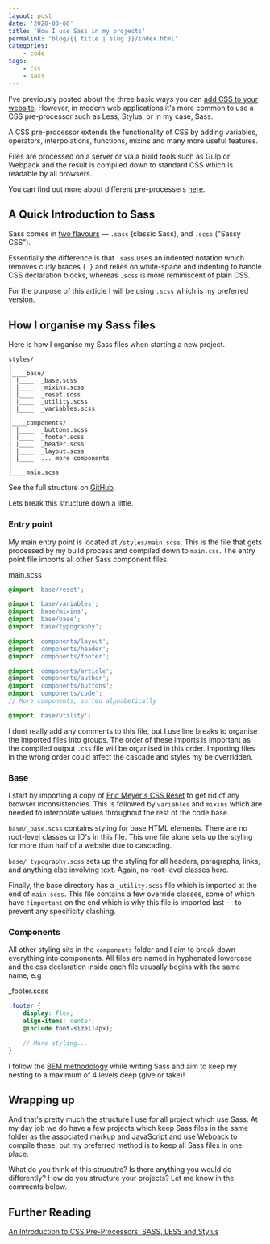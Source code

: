 ```yaml
---
layout: post
date: '2020-03-08'
title: 'How I use Sass in my projects'
permalink: 'blog/{{ title | slug }}/index.html'
categories:
    - code
tags:
    - css
    - sass
---
```


I've previously posted about the three basic ways you can [add CSS to your website](/how-to-add-css). However, in modern web applications it's more common to use a CSS pre-processor such as Less, Stylus, or in my case, Sass.

A CSS pre-processor extends the functionality of CSS by adding variables, operators, interpolations, functions, mixins and many more useful features.

Files are processed on a server or via a build tools such as Gulp or Webpack and the result is compiled down to standard CSS which is readable by all browsers.

You can find out more about different pre-processers [here](https://htmlmag.com/article/an-introduction-to-css-preprocessors-sass-less-stylus).

## A Quick Introduction to Sass

Sass comes in [two flavours](https://sass-lang.com/documentation/syntax) — `.sass` (classic Sass), and `.scss` ("Sassy CSS").

Essentially the difference is that `.sass` uses an indented notation which removes curly braces `{ }` and relies on white-space and indenting to handle CSS declaration blocks, whereas `.scss` is more reminiscent of plain CSS.

For the purpose of this article I will be using `.scss` which is my preferred version.

## How I organise my Sass files

Here is how I organise my Sass files when starting a new project.

```shell
styles/
|
|____base/
| |____  _base.scss
| |____  _mixins.scss
| |____  _reset.scss
| |____  _utility.scss
| |____  _variables.scss
|
|____components/
| |____  _buttons.scss
| |____  _footer.scss
| |____  _header.scss
| |____  _layout.scss
| |____  ... more components
|
|____main.scss
```

See the full structure on [GitHub](https://github.com/ajaykarwal/ajaykarwal.com/tree/master/src/styles).

Lets break this structure down a little.

### Entry point

My main entry point is located at `/styles/main.scss`. This is the file that gets processed by my build process and compiled down to `main.css`. The entry point file imports all other Sass component files.

<div class="file">main.scss</div>

```scss
@import 'base/reset';

@import 'base/variables';
@import 'base/mixins';
@import 'base/base';
@import 'base/typography';

@import 'components/layout';
@import 'components/header';
@import 'components/footer';

@import 'components/article';
@import 'components/author';
@import 'components/buttons';
@import 'components/code';
// More components, sorted alphabetically

@import 'base/utility';
```

I dont really add any comments to this file, but I use line breaks to organise the imported files into groups. The order of these imports is important as the compiled output `.css` file will be organised in this order. Importing files in the wrong order could affect the cascade and styles my be overridden.

### Base

I start by importing a copy of [Eric Meyer's CSS Reset](https://meyerweb.com/eric/tools/css/reset/) to get rid of any browser inconsistencies. This is followed by `variables` and `mixins` which are needed to interpolate values throughout the rest of the code base.

`base/_base.scss` contains styling for base HTML elements. There are no root-level classes or ID's in this file. This one file alone sets up the styling for more than half of a website due to cascading.

`base/_typography.scss` sets up the styling for all headers, paragraphs, links, and anything else involving text. Again, no root-level classes here.

Finally, the base directory has a `_utility.scss` file which is imported at the end of `main.scss`. This file contains a few override classes, some of which have `!important` on the end which is why this file is imported last &mdash; to prevent any specificity clashing.

### Components

All other styling sits in the `components` folder and I aim to break down everything into components. All files are named in hyphenated lowercase and the css declaration inside each file ususally begins with the same name, e.g

<div class="file">_footer.scss</div>

```scss
.footer {
	display: flex;
	align-items: center;
	@include font-size(14px);

	// More styling...
}
```

I follow the [BEM methodology](http://getbem.com/) while writing Sass and aim to keep my nesting to a maximum of 4 levels deep (give or take)!

## Wrapping up

And that's pretty much the structure I use for all project which use Sass. At my day job we do have a few projects which keep Sass files in the same folder as the associated markup and JavaScript and use Webpack to compile these, but my preferred method is to keep all Sass files in one place.

What do you think of this strucutre? Is there anything you would do differently? How do you structure your projects? Let me know in the comments below.

## Further Reading

[An Introduction to CSS Pre-Processors: SASS, LESS and Stylus](https://htmlmag.com/article/an-introduction-to-css-preprocessors-sass-less-stylus)
